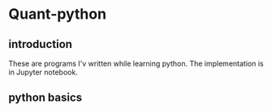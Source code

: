 # Quant-python

## introduction
These are programs I'v written while learning python. The implementation is in Jupyter notebook.
## python basics
